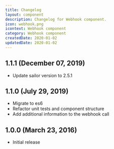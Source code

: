 ```yaml
---
title: Changelog
layout: component
description: Changelog for Webhook component.
icon: webhook.png
icontext: Webhook component
category: Webhook component
createdDate: 2020-01-02
updatedDate: 2020-01-02
---
```


## 1.1.1 (December 07, 2019)

* Update sailor version to 2.5.1

## 1.1.0 (July 29, 2019)

* Migrate to es6
* Refactor unit tests and component structure
* Add additional information to the webhook call

## 1.0.0 (March 23, 2016)

* Initial release

